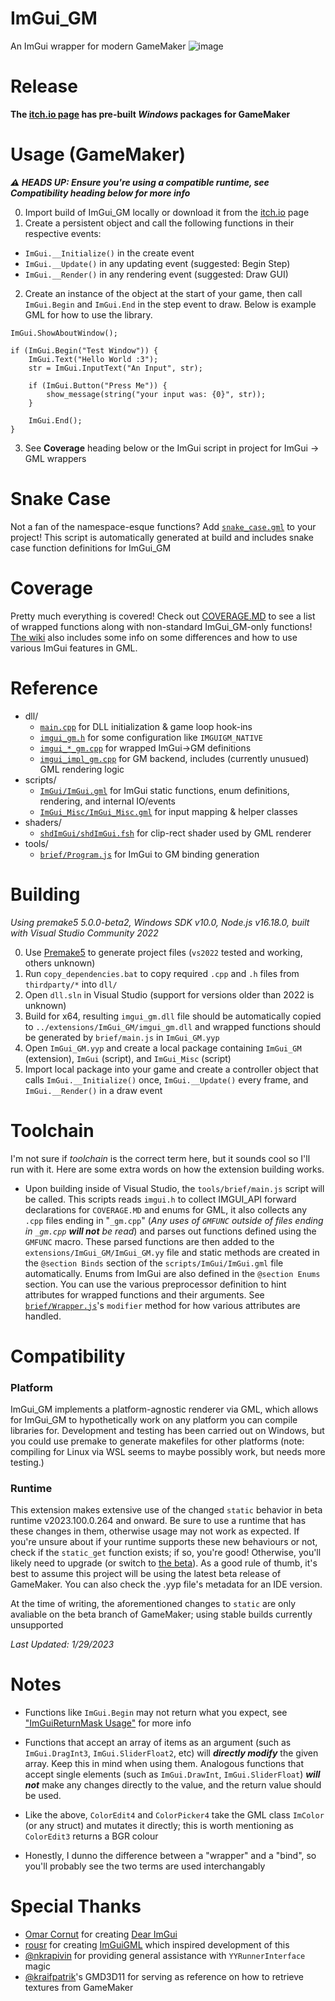 # ImGui_GM
An ImGui wrapper for modern GameMaker
![image](https://user-images.githubusercontent.com/6483989/215343506-9b6900b0-6c0b-4f0e-a96f-f0e3561a97a0.png)

# Release
**The [itch.io page](https://nommiiin.itch.io/imgui-gm) has pre-built *Windows* packages for GameMaker**

# Usage (GameMaker)
***⚠️ HEADS UP: Ensure you're using a compatible runtime, see Compatibility heading below for more info***

0. Import build of ImGui_GM locally or download it from the [itch.io](https://nommiiin.itch.io/imgui-gm) page
1. Create a persistent object and call the following functions in their respective events:
  - `ImGui.__Initialize()` in the create event
  - `ImGui.__Update()` in any updating event (suggested: Begin Step)
  - `ImGui.__Render()` in any rendering event (suggested: Draw GUI)
  
2. Create an instance of the object at the start of your game, then call `ImGui.Begin` and `ImGui.End` in the step event to draw. Below is example GML for how to use the library.

```gml
ImGui.ShowAboutWindow();

if (ImGui.Begin("Test Window")) {
	ImGui.Text("Hello World :3");
	str = ImGui.InputText("An Input", str);
	
	if (ImGui.Button("Press Me")) {
		show_message(string("your input was: {0}", str));	
	}
	
	ImGui.End();
}
```

3. See **Coverage** heading below or the ImGui script in project for ImGui -> GML wrappers

# Snake Case
Not a fan of the namespace-esque functions? Add [`snake_case.gml`](https://github.com/nommiin/ImGui_GM/blob/main/snake_case.gml) to your project! This script is automatically generated at build and includes snake case function definitions for ImGui_GM

# Coverage
Pretty much everything is covered! Check out [COVERAGE.MD](https://github.com/nommiin/ImGui_GM/blob/main/COVERAGE.md) to see a list of wrapped functions along with non-standard ImGui_GM-only functions! [The wiki](https://github.com/nommiin/ImGui_GM/wiki) also includes some info on some differences and how to use various ImGui features in GML. 

# Reference
- dll/
  - [`main.cpp`](https://github.com/nommiin/ImGui_GM/blob/main/dll/main.cpp) for DLL initialization & game loop hook-ins
  - [`imgui_gm.h`](https://github.com/nommiin/ImGui_GM/blob/main/dll/imgui_gm.h) for some configuration like `IMGUIGM_NATIVE`
  - [`imgui_*_gm.cpp`](https://github.com/nommiin/ImGui_GM/blob/main/dll/imgui_api_gm.cpp) for wrapped ImGui->GM definitions
  - [`imgui_impl_gm.cpp`](https://github.com/nommiin/ImGui_GM/blob/main/dll/imgui_impl_gm.cpp) for GM backend, includes (currently unusued) GML rendering logic 
- scripts/
    - [`ImGui/ImGui.gml`](https://github.com/nommiin/ImGui_GM/blob/main/scripts/ImGui/ImGui.gml) for ImGui static functions, enum definitions, rendering, and internal IO/events
    - [`ImGui_Misc/ImGui_Misc.gml`](https://github.com/nommiin/ImGui_GM/blob/main/scripts/ImGui_Misc/ImGui_Misc.gml) for input mapping & helper classes 
- shaders/
  - [`shdImGui/shdImGui.fsh`](https://github.com/nommiin/ImGui_GM/blob/main/shaders/shdImGui/shdImGui.fsh) for clip-rect shader used by GML renderer
- tools/
  - [`brief/Program.js`](https://github.com/nommiin/ImGui_GM/blob/main/tools/brief/Program.js) for ImGui to GM binding generation

# Building
*Using premake5 5.0.0-beta2, Windows SDK v10.0, Node.js v16.18.0, built with Visual Studio Community 2022*

0. Use [Premake5](https://premake.github.io/) to generate project files (`vs2022` tested and working, others unknown) 
1. Run `copy_dependencies.bat` to copy required `.cpp` and `.h` files from `thirdparty/*` into `dll/`
2. Open `dll.sln` in Visual Studio (support for versions older than 2022 is unknown)
3. Build for x64, resulting `imgui_gm.dll` file should be automatically copied to `../extensions/ImGui_GM/imgui_gm.dll` and wrapped functions should be generated by `brief/main.js` in `ImGui_GM.yyp`
4. Open `ImGui_GM.yyp` and create a local package containing `ImGui_GM` (extension), `ImGui` (script), and `ImGui_Misc` (script)
5. Import local package into your game and create a controller object that calls `ImGui.__Initialize()` once, `ImGui.__Update()` every frame, and `ImGui.__Render()` in a draw event

# Toolchain
I'm not sure if *toolchain* is the correct term here, but it sounds cool so I'll run with it. Here are some extra words on how the extension building works.

- Upon building inside of Visual Studio, the `tools/brief/main.js` script will be called. This scripts reads `imgui.h` to collect IMGUI_API forward declarations for `COVERAGE.MD` and enums for GML, it also collects any `.cpp` files ending in "`_gm.cpp`" (*Any uses of `GMFUNC` outside of files ending in `_gm.cpp` **will not** be read*) and parses out functions defined using the `GMFUNC` macro. These parsed functions are then added to the `extensions/ImGui_GM/ImGui_GM.yy` file and static methods are created in the `@section Binds` section of the `scripts/ImGui/ImGui.gml` file automatically. Enums from ImGui are also defined in the `@section Enums` section. You can use the various preprocessor definition to hint attributes for wrapped functions and their arguments. See [`brief/Wrapper.js`](https://github.com/nommiin/ImGui_GM/blob/main/tools/brief/Wrapper.js#L96)'s `modifier` method for how various attributes are handled. 

# Compatibility
### Platform
ImGui_GM implements a platform-agnostic renderer via GML, which allows for ImGui_GM to hypothetically work on any platform you can compile libraries for. Development and testing has been carried out on Windows, but you could use premake to generate makefiles for other platforms (note: compiling for Linux via WSL seems to maybe possibly work, but needs more testing.)

### Runtime
This extension makes extensive use of the changed `static` behavior in beta runtime v2023.100.0.264 and onward. Be sure to use a runtime that has these changes in them, otherwise usage may not work as expected. If you're unsure about if your runtime supports these new behaviours or not, check if the `static_get` function exists; if so, you're good! Otherwise, you'll likely need to upgrade (or switch to [the beta](https://gms.yoyogames.com/release-notes-runtime-NuBeta.html)). As a good rule of thumb, it's best to assume this project will be using the latest beta release of GameMaker. You can also check the .yyp file's metadata for an IDE version.

At the time of writing, the aforementioned changes to `static` are only avaliable on the beta branch of GameMaker; using stable builds currently unsupported

*Last Updated: 1/29/2023*

# Notes
- Functions like `ImGui.Begin` may not return what you expect, see ["ImGuiReturnMask Usage"](https://github.com/nommiin/ImGui_GM/wiki/ImGuiReturnMask-Usage) for more info

- Functions that accept an array of items as an argument (such as `ImGui.DragInt3`, `ImGui.SliderFloat2`, etc) will ***directly modify*** the given array. Keep this in mind when using them. Analogous functions that accept single elements (such as `ImGui.DrawInt`, `ImGui.SliderFloat`) ***will not*** make any changes directly to the value, and the return value should be used.

- Like the above, `ColorEdit4` and `ColorPicker4` take the GML class `ImColor` (or any struct) and mutates it directly; this is worth mentioning as `ColorEdit3` returns a BGR colour

- Honestly, I dunno the difference between a "wrapper" and a "bind", so you'll probably see the two terms are used interchangably

# Special Thanks
- [Omar Cornut](https://github.com/ocornut/) for creating [Dear ImGui](https://github.com/ocornut/imgui)
- [rousr](https://rou.sr/) for creating [ImGuiGML](https://imguigml.rou.sr/) which inspired development of this
- [@nkrapivin](https://github.com/nkrapivin) for providing general assistance with `YYRunnerInterface` magic
- [@kraifpatrik](https://github.com/blueburncz/GMD3D11)'s GMD3D11 for serving as reference on how to retrieve textures from GameMaker
